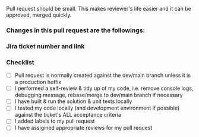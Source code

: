 Pull request should be small. This makes reviewer's life easier and it can be approved, merged quickly.

### Changes in this pull request are the followings:



### Jira ticket number and link

### Checklist 
- [ ] Pull request is normally created against the dev/main branch unless it is a production hotfix 
- [ ] I performed a self-review & tidy up of my code, i.e. remove console logs, debugging message, rebase/merge to dev/main branch if necessary
- [ ] I have built & run the solution & unit tests locally
- [ ] I tested my code locally (and development environment if possible) against the ticket's ALL acceptance criteria 
- [ ] I added labels to my pull request
- [ ] I have assigined appropriate reviews for my pull request
